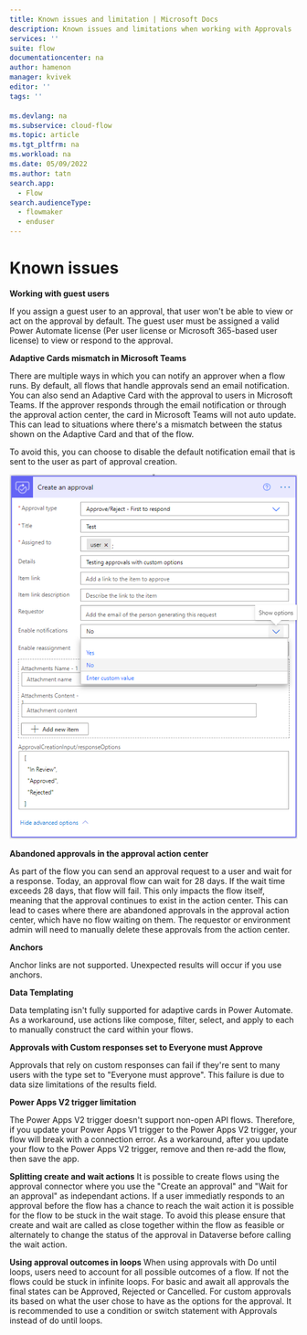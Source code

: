 ```yaml
---
title: Known issues and limitation | Microsoft Docs
description: Known issues and limitations when working with Approvals
services: ''
suite: flow
documentationcenter: na
author: hamenon 
manager: kvivek
editor: ''
tags: ''

ms.devlang: na
ms.subservice: cloud-flow
ms.topic: article
ms.tgt_pltfrm: na
ms.workload: na
ms.date: 05/09/2022
ms.author: tatn
search.app: 
  - Flow
search.audienceType: 
  - flowmaker
  - enduser
---
```


# Known issues

**Working with guest users**

If you assign a guest user to an approval, that user won't be able to view or act on the approval by default. The guest user must be assigned a valid Power Automate license (Per user license or Microsoft 365-based user license) to view or respond to the approval.
  
**Adaptive Cards mismatch in Microsoft Teams**

There are multiple ways in which you can notify an approver when a flow runs. By default, all flows that handle approvals send an email notification. You can also send an Adaptive Card with the approval to users in Microsoft Teams. If the approver responds through the email notification or through the approval action center, the card in Microsoft Teams will not auto update. This can lead to situations where there's a mismatch between the status shown on the Adaptive Card and that of the flow. 

To avoid this, you can choose to disable the default notification email that is sent to the user as part of approval creation. 

![Disable default email notification.](./media/create-approval-response-options/disable-default-notification.png)

**Abandoned approvals in the approval action center**

As part of the flow you can send an approval request to a user and wait for a response. Today, an approval flow can wait for 28 days. If the wait time exceeds 28 days, that flow will fail. This only impacts the flow itself, meaning that the approval continues to exist in the action center. This can lead to cases where there are abandoned approvals in the approval action center, which have no flow waiting on them. The requestor or environment admin will need to manually delete these approvals from the action center.

**Anchors**

Anchor links are not supported. Unexpected results will occur if you use anchors.

**Data Templating**

Data templating isn't fully supported for adaptive cards in Power Automate. As a workaround, use actions like compose, filter, select, and apply to each to manually construct the card within your flows.

**Approvals with Custom responses set to Everyone must Approve**

Approvals that rely on custom responses can fail if they're sent to many users with the type set to "Everyone must approve". This failure is due to data size limitations of the results field.

**Power Apps V2 trigger limitation**

The Power Apps V2 trigger doesn't support non-open API flows. Therefore, if you update your Power Apps V1 trigger to the Power Apps V2 trigger, your flow will break with a connection error. As a workaround, after you update your flow to the Power Apps V2 trigger, remove and then re-add the flow, then save the app.

**Splitting create and wait actions**
It is possible to create flows using the approval connector where you use the "Create an approval" and "Wait for an approval" as independant actions. If a user immediatly responds to an approval before the flow has a chance to reach the wait action it is possible for the flow to be stuck in the wait stage. To avoid this please ensure that create and wait are called as close together within the flow as feasible or alternately to change the status of the approval in Dataverse before calling the wait action. 

**Using approval outcomes in loops**
When using approvals with Do until loops, users need to account for all possible outcomes of a flow. If not the flows could be stuck in infinite loops. For basic and await all approvals the final states can be Approved, Rejected or Cancelled. For custom approvals its based on what the user chose to have as the options for the approval. It is recommended to use a condition or switch statement with Approvals instead of do until loops.